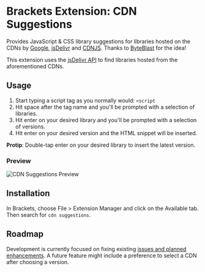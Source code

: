 Brackets Extension: CDN Suggestions
=========================

Provides JavaScript & CSS library suggestions for libraries hosted on the CDNs by [Google](https://developers.google.com/speed/libraries/devguide), [jsDelivr](http://www.jsdelivr.com/) and [CDNJS](https://cdnjs.com/).  Thanks to [ByteBlast](https://github.com/ByteBlast) for the idea!

This extension uses the [jsDelivr API](https://github.com/jsdelivr/api) to find libraries hosted from the aforementioned CDNs.

## Usage
1. Start typing a script tag as you normally would: `<script `
2. Hit space after the tag name and you'll be prompted with a selection of libraries.
3. Hit enter on your desired library and you'll be prompted with a selection of versions.
4. Hit enter on your desired version and the HTML snippet will be inserted.

**Protip**: Double-tap enter on your desired library to insert the latest version.

### Preview
![CDN Suggestions Preview](http://i.imgur.com/l1Nf6UO.gif)

## Installation
In Brackets, choose File > Extension Manager and click on the Available tab.  Then search for `cdn suggestions`.

## Roadmap
Development is currently focused on fixing existing [issues and planned enhancements](https://github.com/szdc/brackets-cdn-suggestions/issues).
A future feature might include a preference to select a CDN after choosing a version.